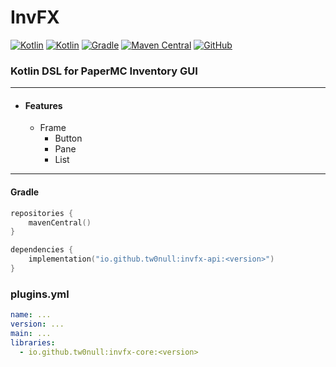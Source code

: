 # InvFX

[![Kotlin](https://img.shields.io/badge/java-21-ED8B00.svg?logo=java)](https://www.azul.com/)
[![Kotlin](https://img.shields.io/badge/kotlin-2.1.20-585DEF.svg?logo=kotlin)](http://kotlinlang.org)
[![Gradle](https://img.shields.io/badge/gradle-8.13-02303A.svg?logo=gradle)](https://gradle.org)
[![Maven Central](https://img.shields.io/maven-central/v/io.github.imleooh/invfx-core)](https://search.maven.org/artifact/io.github.imleooh/invfx-core)
[![GitHub](https://img.shields.io/github/license/gooddltmdqls/invfx)](https://www.gnu.org/licenses/gpl-3.0.html)



### Kotlin DSL for PaperMC Inventory GUI

---

* #### Features
    * Frame
        * Button
        * Pane
        * List

---

#### Gradle

```kotlin
repositories {
    mavenCentral()
}
```

```kotlin
dependencies {
    implementation("io.github.tw0null:invfx-api:<version>")
}
```

### plugins.yml

```yaml
name: ...
version: ...
main: ...
libraries:
  - io.github.tw0null:invfx-core:<version>
```
